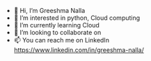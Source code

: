 - 👋 Hi, I’m Greeshma Nalla
- 👀 I’m interested in python, Cloud computing
- 🌱 I’m currently learning Cloud
- 💞️ I’m looking to collaborate on
- 📫 You can reach me on LinkedIn https://www.linkedin.com/in/greeshma-nalla/

<!---
Greeshmanalla/Greeshmanalla is a ✨ special ✨ repository because its `README.md` (this file) appears on your GitHub profile.
You can click the Preview link to take a look at your changes.
--->
